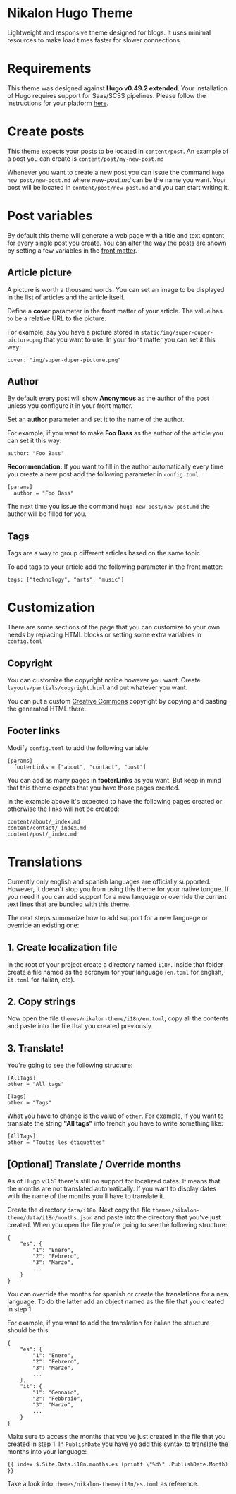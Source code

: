 # Nikalon Hugo Theme
Lightweight and responsive theme designed for blogs. It uses minimal resources to make load times faster for slower connections.

# Requirements
This theme was designed against **Hugo v0.49.2 extended**. Your installation of Hugo requires support for Saas/SCSS pipelines. Please follow the instructions for your platform [here](https://gohugo.io/getting-started/installing/).

# Create posts
This theme expects your posts to be located in `content/post`. An example of a post you can create is `content/post/my-new-post.md`

Whenever you want to create a new post you can issue the command `hugo new post/new-post.md` where *new-post.md* can be the name you want. Your post will be located in `content/post/new-post.md` and you can start writing it.

# Post variables
By default this theme will generate a web page with a title and text content for every single post you create. You can alter the way the posts are shown by setting a few variables in the [front matter](https://gohugo.io/content-management/front-matter).

## Article picture
A picture is worth a thousand words. You can set an image to be displayed in the list of articles and the article itself.

Define a **cover** parameter in the front matter of your article. The value has to be a relative URL to the picture.

For example, say you have a picture stored in `static/img/super-duper-picture.png` that you want to use. In your front matter you can set it this way:

```
cover: "img/super-duper-picture.png"
```

## Author
By default every post will show **Anonymous** as the author of the post unless you configure it in your front matter.

Set an **author** parameter and set it to the name of the author.

For example, if you want to make **Foo Bass** as the author of the article you can set it this way:

```
author: "Foo Bass"
```

**Recommendation:** If you want to fill in the author automatically every time you create a new post add the following parameter in `config.toml`

```
[params]
  author = "Foo Bass"
```

The next time you issue the command `hugo new post/new-post.md` the author will be filled for you.

## Tags
Tags are a way to group different articles based on the same topic.

To add tags to your article add the following parameter in the front matter:

```
tags: ["technology", "arts", "music"]
```

# Customization
There are some sections of the page that you can customize to your own needs by replacing HTML blocks or setting some extra variables in `config.toml`

## Copyright
You can customize the copyright notice however you want. Create `layouts/partials/copyright.html` and put whatever you want.

You can put a custom [Creative Commons](https://creativecommons.org/choose/) copyright by copying and pasting the generated HTML there.

## Footer links
Modify `config.toml` to add the following variable:

```
[params]
  footerLinks = ["about", "contact", "post"]
```

You can add as many pages in **footerLinks** as you want. But keep in mind that this theme expects that you have those pages created.

In the example above it's expected to have the following pages created or otherwise the links will not be created:

```
content/about/_index.md
content/contact/_index.md
content/post/_index.md
```
# Translations
Currently only english and spanish languages are officially supported. However, it doesn't stop you from using this theme for your native tongue. If you need it you can add support for a new language or override the current text lines that are bundled with this theme.

The next steps summarize how to add support for a new language or override an existing one:

## 1. Create localization file
In the root of your project create a directory named `i18n`. Inside that folder create a file named as the acronym for your language (`en.toml` for english, `it.toml` for italian, etc).

## 2. Copy strings
Now open the file `themes/nikalon-theme/i18n/en.toml`, copy all the contents and paste into the file that you created previously.

## 3. Translate!
You're going to see the following structure:

```
[AllTags]
other = "All tags"

[Tags]
other = "Tags"
```

What you have to change is the value of `other`. For example, if you want to translate the string **"All tags"** into french you have to write something like:

```
[AllTags]
other = "Toutes les étiquettes"
```

## **[Optional]** Translate / Override months

As of Hugo v0.51 there's still no support for localized dates. It means that the months are not translated automatically. If you want to display dates with the name of the months you'll have to translate it.

Create the directory `data/i18n`. Next copy the file `themes/nikalon-theme/data/i18n/months.json` and paste into the directory that you've just created. When you open the file you're going to see the following structure:

```
{
    "es": {
        "1": "Enero",
        "2": "Febrero",
        "3": "Marzo",
        ...
    }
}
```

You can override the months for spanish or create the translations for a new language. To do the latter add an object named as the file that you created in step 1. 

For example, if you want to add the translation for italian the structure should be this:

```
{
    "es": {
        "1": "Enero",
        "2": "Febrero",
        "3": "Marzo",
        ...
    },
    "it": {
        "1": "Gennaio",
        "2": "Febbraio",
        "3": "Marzo",
        ...
    }
}
```
Make sure to access the months that you've just created in the file that you created in step 1. In `PublishDate` you have yo add this syntax to translate the months into your language:

```
{{ index $.Site.Data.i18n.months.es (printf \"%d\" .PublishDate.Month) }}
```

Take a look into `themes/nikalon-theme/i18n/es.toml` as reference.

